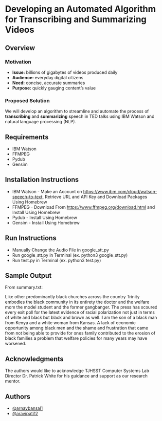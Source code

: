 # Developing an Automated Algorithm for Transcribing and Summarizing Videos


## Overview

### Motivation

* **Issue:** billions of gigabytes of videos produced daily
* **Audience:** everyday digital citizens
* **Need:** concise, accurate summaries
* **Purpose:** quickly gauging content’s value

### Proposed Solution

We will develop an algorithm to streamline and automate the process of **transcribing** and **summarizing** speech in TED talks using IBM Watson and natural language processing (NLP).

## Requirements

* IBM Watson
* FFMPEG
* Pydub
* Gensim

## Installation Instructions

* IBM Watson - Make an Account on https://www.ibm.com/cloud/watson-speech-to-text, Retrieve URL and API Key and Download Packages Using Homebrew
* FFMPEG - Download From https://www.ffmpeg.org/download.html and Install Using Homebrew
* Pydub - Install Using Homebrew
* Gensim - Install Using Homebrew

## Run Instructions

* Manually Change the Audio File in google_stt.py
* Run google_stt.py in Terminal (ex. python3 google_stt.py)
* Run test.py in Terminal (ex. python3 test.py)

## Sample Output

From summary.txt:

Like other predominantly black churches across the country Trinity embodies
the black community in its entirety the doctor and the welfare mom the model
student and the former gangbanger. The press has scoured every exit poll for
the latest evidence of racial polarization not just in terms of white and
black but black and brown as well. I am the son of a black man from Kenya and
a white woman from Kansas. A lack of economic opportunity among black men and
the shame and frustration that came from not being able to provide for ones
family contributed to the erosion of black families a problem that welfare
policies for many years may have worsened.

## Acknowledgments
The authors would like to acknowledge TJHSST Computer Systems Lab Director Dr. Patrick White for his guidance and support as our research mentor.

## Authors
- [@arnavbansal1](https://github.com/arnavbansal1)
- [@aravipati12](https://github.com/aravipati12)
